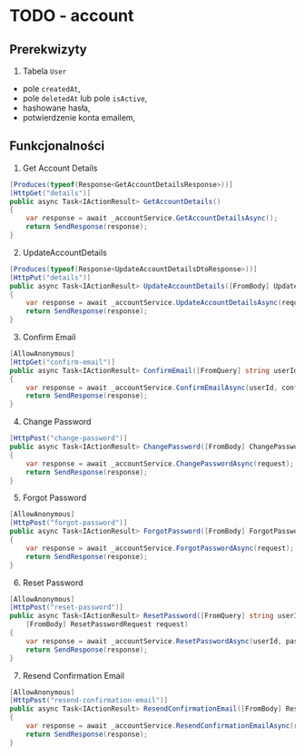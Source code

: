# TODO - account

## Prerekwizyty

1. Tabela `User`
 - pole `createdAt`,
 - pole `deletedAt` lub pole `isActive`,
 - hashowane hasła,
 - potwierdzenie konta emailem,
 


## Funkcjonalności

1. Get Account Details
```C#
[Produces(typeof(Response<GetAccountDetailsResponse>))]
[HttpGet("details")]
public async Task<IActionResult> GetAccountDetails()
{
    var response = await _accountService.GetAccountDetailsAsync();
    return SendResponse(response);
}
```

2. UpdateAccountDetails 
```C#
[Produces(typeof(Response<UpdateAccountDetailsDtoResponse>))]
[HttpPut("details")]
public async Task<IActionResult> UpdateAccountDetails([FromBody] UpdateAccountDetailsRequest request)
{
    var response = await _accountService.UpdateAccountDetailsAsync(request);
    return SendResponse(response);
}
```
3. Confirm Email
```C#
[AllowAnonymous]
[HttpGet("confirm-email")]
public async Task<IActionResult> ConfirmEmail([FromQuery] string userId, [FromQuery] string confirmationCode)
{
    var response = await _accountService.ConfirmEmailAsync(userId, confirmationCode);
    return SendResponse(response);
}
```

4. Change Password 
```C#
[HttpPost("change-password")]
public async Task<IActionResult> ChangePassword([FromBody] ChangePasswordRequest request)
{
    var response = await _accountService.ChangePasswordAsync(request);
    return SendResponse(response);
}
```
5. Forgot Password 
```C#
[AllowAnonymous]
[HttpPost("forgot-password")]
public async Task<IActionResult> ForgotPassword([FromBody] ForgotPasswordRequest request)
{
    var response = await _accountService.ForgotPasswordAsync(request);
    return SendResponse(response);
}
```

6. Reset Password 
```C#
[AllowAnonymous]
[HttpPost("reset-password")]
public async Task<IActionResult> ResetPassword([FromQuery] string userId, [FromQuery] string passwordResetCode,
    [FromBody] ResetPasswordRequest request)
{
    var response = await _accountService.ResetPasswordAsync(userId, passwordResetCode, request);
    return SendResponse(response);
}
```

7. Resend Confirmation Email 
```C#
[AllowAnonymous]
[HttpPost("resend-confirmation-email")]
public async Task<IActionResult> ResendConfirmationEmail([FromBody] ResendConfirmationEmailRequest request)
{
    var response = await _accountService.ResendConfirmationEmailAsync(request);
    return SendResponse(response);
}